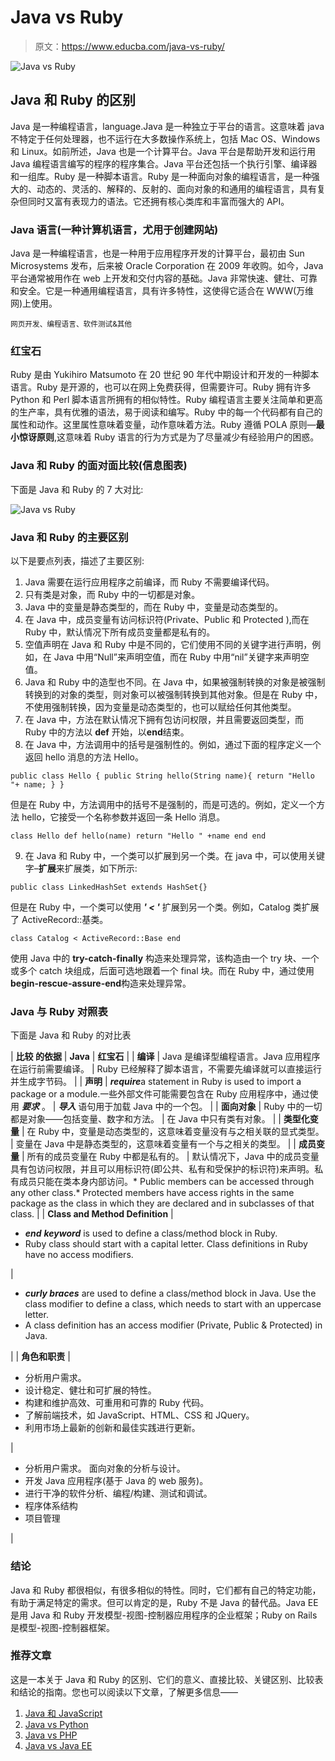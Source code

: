 # Java vs Ruby

> 原文：<https://www.educba.com/java-vs-ruby/>

![Java vs Ruby](img/434cd796f225fae9485633cbd0c9556e.png)



## Java 和 Ruby 的区别

Java 是一种编程语言，language.Java 是一种独立于平台的语言。这意味着 java 不特定于任何处理器，也不运行在大多数操作系统上，包括 Mac OS、Windows 和 Linux。如前所述，Java 也是一个计算平台。Java 平台是帮助开发和运行用 Java 编程语言编写的程序的程序集合。Java 平台还包括一个执行引擎、编译器和一组库。Ruby 是一种脚本语言。Ruby 是一种面向对象的编程语言，是一种强大的、动态的、灵活的、解释的、反射的、面向对象的和通用的编程语言，具有复杂但同时又富有表现力的语法。它还拥有核心类库和丰富而强大的 API。

### Java 语言(一种计算机语言，尤用于创建网站)

Java 是一种编程语言，也是一种用于应用程序开发的计算平台，最初由 Sun Microsystems 发布，后来被 Oracle Corporation 在 2009 年收购。如今，Java 平台通常被用作在 web 上开发和交付内容的基础。Java 非常快速、健壮、可靠和安全。它是一种通用编程语言，具有许多特性，这使得它适合在 WWW(万维网)上使用。

<small>网页开发、编程语言、软件测试&其他</small>

### 红宝石

Ruby 是由 Yukihiro Matsumoto 在 20 世纪 90 年代中期设计和开发的一种脚本语言。Ruby 是开源的，也可以在网上免费获得，但需要许可。Ruby 拥有许多 Python 和 Perl 脚本语言所拥有的相似特性。Ruby 编程语言主要关注简单和更高的生产率，具有优雅的语法，易于阅读和编写。Ruby 中的每一个代码都有自己的属性和动作。这里属性意味着变量，动作意味着方法。Ruby 遵循 POLA 原则—**最小惊讶原则**,这意味着 Ruby 语言的行为方式是为了尽量减少有经验用户的困惑。

### Java 和 Ruby 的面对面比较(信息图表)

下面是 Java 和 Ruby 的 7 大对比:

![Java vs Ruby](img/83cc2776c8d4e4c438826557527b2e71.png)



### Java 和 Ruby 的主要区别

以下是要点列表，描述了主要区别:

1.  Java 需要在运行应用程序之前编译，而 Ruby 不需要编译代码。
2.  只有类是对象，而 Ruby 中的一切都是对象。
3.  Java 中的变量是静态类型的，而在 Ruby 中，变量是动态类型的。
4.  在 Java 中，成员变量有访问标识符(Private、Public 和 Protected ),而在 Ruby 中，默认情况下所有成员变量都是私有的。
5.  空值声明在 Java 和 Ruby 中是不同的，它们使用不同的关键字进行声明，例如，在 Java 中用“Null”来声明空值，而在 Ruby 中用“nil”关键字来声明空值。
6.  Java 和 Ruby 中的造型也不同。在 Java 中，如果被强制转换的对象是被强制转换到的对象的类型，则对象可以被强制转换到其他对象。但是在 Ruby 中，不使用强制转换，因为变量是动态类型的，也可以赋给任何其他类型。
7.  在 Java 中，方法在默认情况下拥有包访问权限，并且需要返回类型，而 Ruby 中的方法以 **def** 开始，以**end**结束。
8.  在 Java 中，方法调用中的括号是强制性的。例如，通过下面的程序定义一个返回 hello 消息的方法 Hello。

`public class Hello {
public String hello(String name){
return "Hello "+ name;
}
}`

但是在 Ruby 中，方法调用中的括号不是强制的，而是可选的。例如，定义一个方法 hello，它接受一个名称参数并返回一条 Hello 消息。

`class Hello
def hello(name)
return "Hello " +name
end
end`

9.  在 Java 和 Ruby 中，一个类可以扩展到另一个类。在 java 中，可以使用关键字–**扩展**来扩展类，如下所示:

`public class LinkedHashSet extends HashSet{}`

但是在 Ruby 中，一个类可以使用 ***' < '*** 扩展到另一个类。例如，Catalog 类扩展了 ActiveRecord::基类。

`class Catalog < ActiveRecord::Base
end`

使用 Java 中的 **try-catch-finally** 构造来处理异常，该构造由一个 try 块、一个或多个 catch 块组成，后面可选地跟着一个 final 块。而在 Ruby 中，通过使用**begin-rescue-assure-end**构造来处理异常。

### Java 与 Ruby 对照表

下面是 Java 和 Ruby 的对比表

| **比较
的依据** | **Java** | **红宝石** |
| **编译** | Java 是编译型编程语言。Java 应用程序在运行前需要编译。 | Ruby 已经解释了脚本语言，不需要先编译就可以直接运行并生成字节码。 |
| **声明** | ***require***a statement in Ruby is used to import a package or a module.一些外部文件可能需要包含在 Ruby 应用程序中，通过使用 ***要求*** 。 | ***导入*** 语句用于加载 Java 中的一个包。 |
| **面向对象** | Ruby 中的一切都是对象——包括变量、数字和方法。 | 在 Java 中只有类有对象。 |
| **类型化变量** | 在 Ruby 中，变量是动态类型的，这意味着变量没有与之相关联的显式类型。 | 变量在 Java 中是静态类型的，这意味着变量有一个与之相关的类型。 |
| **成员变量** | 所有的成员变量在 Ruby 中都是私有的。 | 默认情况下，Java 中的成员变量具有包访问权限，并且可以用标识符(即公共、私有和受保护的标识符)来声明。私有成员只能在类本身内部访问。*   Public members can be accessed through any other class.*   Protected members have access rights in the same package as the class in which they are declared and in subclasses of that class. |
| **Class and Method Definition** | 

*   ***end*** ***keyword*** is used to define a class/method block in Ruby.
*   Ruby class should start with a capital letter. Class definitions in Ruby have no access modifiers.

 | 

*   ***curly braces*** are used to define a class/method block in Java. Use the class modifier to define a class, which needs to start with an uppercase letter.
*   A class definition has an access modifier (Private, Public & Protected) in Java.

 |
| **角色和职责** | 

*   分析用户需求。
*   设计稳定、健壮和可扩展的特性。
*   构建和维护高效、可重用和可靠的 Ruby 代码。
*   了解前端技术，如 JavaScript、HTML、CSS 和 JQuery。
*   利用市场上最新的创新和最佳实践进行更新。

 | 

*   分析用户需求。
    面向对象的分析与设计。
*   开发 Java 应用程序(基于 Java 的 web 服务)。
*   进行干净的软件分析、编程/构建、测试和调试。
*   程序体系结构
*   项目管理

 |

### 结论

Java 和 Ruby 都很相似，有很多相似的特性。同时，它们都有自己的特定功能，有助于满足特定的需求。但可以肯定的是，Ruby 不是 Java 的替代品。Java EE 是用 Java 和 Ruby 开发模型-视图-控制器应用程序的企业框架；Ruby on Rails 是模型-视图-控制器框架。

### 推荐文章

这是一本关于 Java 和 Ruby 的区别、它们的意义、直接比较、关键区别、比较表和结论的指南。您也可以阅读以下文章，了解更多信息——

1.  [Java 和 JavaScript](https://www.educba.com/java-and-javascript/)
2.  [Java vs Python](https://www.educba.com/java-vs-python/)
3.  [Java vs PHP](https://www.educba.com/java-vs-php/)
4.  [Java vs Java EE](https://www.educba.com/java-vs-java-ee/)





